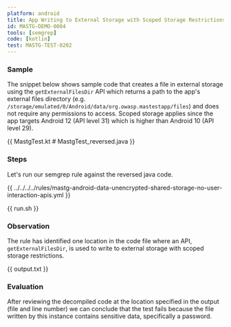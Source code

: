 ```yaml
---
platform: android
title: App Writing to External Storage with Scoped Storage Restrictions
id: MASTG-DEMO-0004
tools: [semgrep]
code: [kotlin]
test: MASTG-TEST-0202
---
```


### Sample

The snippet below shows sample code that creates a file in external storage using the `getExternalFilesDir` API which returns a path to the app's external files directory (e.g. `/storage/emulated/0/Android/data/org.owasp.mastestapp/files`) and does not require any permissions to access. Scoped storage applies since the app targets Android 12 (API level 31) which is higher than Android 10 (API level 29).

{{ MastgTest.kt # MastgTest_reversed.java }}

### Steps

Let's run our semgrep rule against the reversed java code.

{{ ../../../../rules/mastg-android-data-unencrypted-shared-storage-no-user-interaction-apis.yml }}

{{ run.sh }}

### Observation

The rule has identified one location in the code file where an API, `getExternalFilesDir`, is used to write to external storage with scoped storage restrictions.

{{ output.txt }}

### Evaluation

After reviewing the decompiled code at the location specified in the output (file and line number) we can conclude that the test fails because the file written by this instance contains sensitive data, specifically a password.
